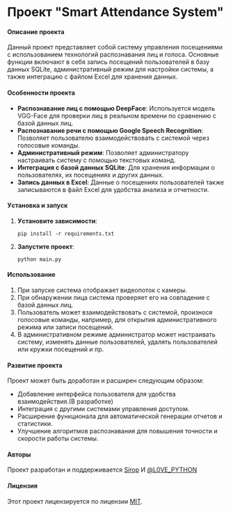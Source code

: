 # Проект "Smart Attendance System"



####  Опиcание проекта

Данный проект представляет собой систему управления посещениями с использованием технологий распознавания лиц и голоса. Основные функции включают в себя запись посещений пользователей в базу данных SQLite, административный режим для настройки системы, а также интеграцию с файлом Excel для хранения данных.

#### Оcобенности проекта

- **Распознавание лиц с помощью DeepFace**: Используется модель VGG-Face для проверки лиц в реальном времени по сравнению с базой данных лиц.
- **Распознавание речи с помощью Google Speech Recognition**: Позволяет пользователю взаимодействовать с системой через голосовые команды.
- **Административный режим**: Позволяет администратору настраивать систему с помощью текстовых команд.
- **Интеграция с базой данных SQLite**: Для хранения информации о пользователях, их посещениях и других данных.
- **Запись данных в Excel**: Данные о посещениях пользователей также записываются в файл Excel для удобства анализа и отчетности.

#### Уcтановка и запуcк

1. **Уcтановите завиcимости**:
   ```
   pip install -r requirements.txt
   ```

2. **Запустите проект**:
   ```
   python main.py
   ```

#### Иcпользование

1. При запуске система отображает видеопоток с камеры.
2. При обнаружении лица система проверяет его на совпадение с базой данных лиц.
3. Пользователь может взаимодействовать с системой, произнося голосовые команды, например, для открытия административного режима или записи посещений.
4. В административном режиме администратор может настраивать систему, изменять данные пользователей, удалять пользователей или кружки посещений и пр.

#### Развитие проекта

Проект может быть доработан и расширен следующим образом:

- Добавление интерфейса пользователя для удобства взаимодействия.(В разработке)
- Интеграция с другими системами управления доступом.
- Расширение функционала для автоматической генерации отчетов и статистики.
- Улучшение алгоритмов распознавания для повышения точности и скорости работы системы.

#### Авторы

Проект разработан и поддерживается [Sirop](https://github.com/your_username) И [@L0VE_PYTHON](https://t.me/L0VE_PYTHON)

#### Лицензия

Этот проект лицензируется по лицензии [MIT](LICENSE).


